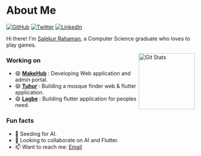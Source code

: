 # About Me

[![GitHub](https://img.shields.io/badge/GitHub-%40SalekurPolas-brightgreen)](https://github.com/SalekurPolas)
[![Twitter](https://img.shields.io/badge/Twitter-%40SalekurPolas-%2300acee)](https://twitter.com/SalekurPolas)
[![LinkedIn](https://img.shields.io/badge/LinkedIn-%40SalekurPolas-%230072b1)](https://www.linkedin.com/in/SalekurPolas)

Hi there! I'm [Salekur Rahaman](https://github.com/SalekurPolas), a Computer Science graduate who loves to play games.

<a href="https://github.com/SalekurPolas"><img alt="Git Stats" src="https://github-readme-stats.vercel.app/api?username=SalekurPolas&show_icons=true" align="right" height="150" /></a>

### Working on
- 😄 **[MakeHub](https://www.makehub.com.bd)** : Developing Web application and admin portal.
- 😄 **[Tuhur](https://www.tuhur.org)** : Building a mosque finder web & flutter application.
- 😄 **[Lagbe](https://www.lagbe.dev)** : Building flutter application for peoples need.

### Fun facts
- 🌱 Seeding for AI.
- 👯 Looking to collaborate on AI and Flutter.
- 📫 Want to reach me: [Email](mailto:salekur9@gmail.com)
